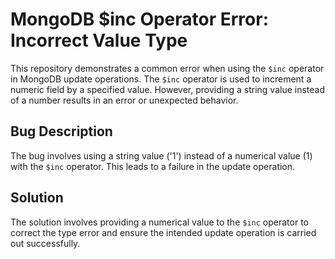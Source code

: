 # MongoDB $inc Operator Error: Incorrect Value Type
This repository demonstrates a common error when using the `$inc` operator in MongoDB update operations. The `$inc` operator is used to increment a numeric field by a specified value.  However, providing a string value instead of a number results in an error or unexpected behavior. 

## Bug Description
The bug involves using a string value ('1') instead of a numerical value (1) with the `$inc` operator.  This leads to a failure in the update operation. 

## Solution
The solution involves providing a numerical value to the `$inc` operator to correct the type error and ensure the intended update operation is carried out successfully.
